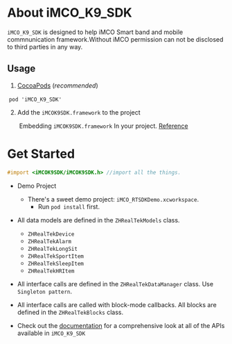 # About iMCO_K9_SDK 

`iMCO_K9_SDK` is designed to help iMCO Smart band and mobile commnunication framework.Without iMCO permission can not be disclosed to third parties in any way.



## Usage
1.  [CocoaPods](https://cocoapods.org/) (*recommended*)

   ​     	`pod 'iMCO_K9_SDK'`

2. Add the `iMCOK9SDK.framework` to the project

   ​     Embedding `iMCOK9SDK.framework` In your project. [Reference](https://developer.apple.com/library/content/technotes/tn2435/_index.html#//apple_ref/doc/uid/DTS40017543-CH1-EMBED_SECTION)

# Get Started

```objective-c
#import <iMCOK9SDK/iMCOK9SDK.h> //import all the things.
```

* Demo Project
  * There's a sweet demo project: `iMCO_RTSDKDemo.xcworkspace`.
    * Run `pod install` first.
* All data models are defined in the `ZHRealTekModels` class.
  * `ZHRealTekDevice` 
  * `ZHRealTekAlarm`
  * `ZHRealTekLongSit`
  * `ZHRealTekSportItem`
  * `ZHRealTekSleepItem`
  * `ZHRealTekHRItem`


* All interface calls are defined in the `ZHRealTekDataManager` class. Use `Singleton pattern`.

* All interface calls are called with block-mode callbacks. All blocks are defined in the `ZHRealTekBlocks` class.

* Check out the [documentation](http://cocoadocs.org/docsets/iMCO_K9_SDK/) for a comprehensive look at all of the APIs available in `iMCO_K9_SDK`

  ​

  ​

  ​




